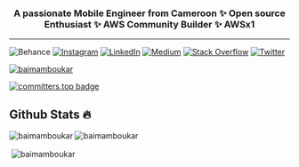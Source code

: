 <h3 align="center">A passionate Mobile Engineer from Cameroon ✨ Open source Enthusiast ✨ AWS Community Builder ✨ AWSx1 </h3>

---


![Behance](https://img.shields.io/badge/Behance-1769ff?logo=behance&logoColor=white) [![Instagram](https://img.shields.io/badge/Instagram-%23E4405F.svg?logo=Instagram&logoColor=white)](https://instagram.com/baimamboukar) [![LinkedIn](https://img.shields.io/badge/LinkedIn-%230077B5.svg?logo=linkedin&logoColor=white)](https://linkedin.com/in/baimamboukar) [![Medium](https://img.shields.io/badge/Medium-12100E?logo=medium&logoColor=white)](https://medium.com/@baimamboukar) [![Stack Overflow](https://img.shields.io/badge/-Stackoverflow-FE7A16?logo=stack-overflow&logoColor=white)](https://stackoverflow.com/users/15155605) [![Twitter](https://img.shields.io/badge/Twitter-%231DA1F2.svg?logo=Twitter&logoColor=white)](https://twitter.com/baimamjj) 


<p align="left"> <a href="https://github.com/ryo-ma/github-profile-trophy"><img src="https://github-profile-trophy.vercel.app/?username=baimamboukar&row=1&theme=darkhub&margin-w=15&no-bg=true" alt="baimamboukar" /></a> </p>

[![committers.top badge](https://user-badge.committers.top/cameroon_public/baimamboukar.svg)](https://user-badge.committers.top/cameroon_public/baimamboukar)

## Github Stats 🔥

<p><img align="left" src="https://github-readme-stats.vercel.app/api/top-langs?username=baimamboukar&show_icons=true&locale=en&layout=compact&theme=cobalt" alt="baimamboukar" /></p>

<p><img align="center" src="https://github-readme-streak-stats.herokuapp.com?user=baimamboukar&theme=radical&date_format=j%20M%5B%20Y%5D&sideLabels=DDB225" alt="baimamboukar" /></p>

<p>&nbsp;<img align="center" src="https://github-readme-stats.vercel.app/api?username=baimamboukar&show_icons=true&locale=en&theme=tokyonight" alt="baimamboukar" /></p>


